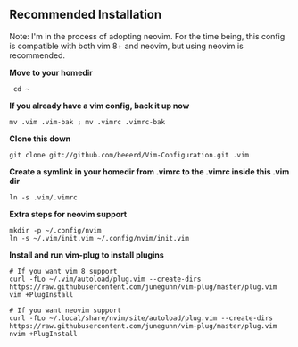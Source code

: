 Recommended Installation
------------------------

Note: I'm in the process of adopting neovim. For the time being, this config
is compatible with both vim 8+ and neovim, but using neovim is recommended.

**Move to your homedir**

` cd ~`

**If you already have a vim config, back it up now**

`mv .vim .vim-bak ; mv .vimrc .vimrc-bak`

**Clone this down**

`git clone git://github.com/beeerd/Vim-Configuration.git .vim`

**Create a symlink in your homedir from .vimrc to the .vimrc inside this .vim dir**

`ln -s .vim/.vimrc`

**Extra steps for neovim support**

```
mkdir -p ~/.config/nvim
ln -s ~/.vim/init.vim ~/.config/nvim/init.vim
```

**Install and run vim-plug to install plugins**

```
# If you want vim 8 support
curl -fLo ~/.vim/autoload/plug.vim --create-dirs https://raw.githubusercontent.com/junegunn/vim-plug/master/plug.vim
vim +PlugInstall

# If you want neovim support
curl -fLo ~/.local/share/nvim/site/autoload/plug.vim --create-dirs https://raw.githubusercontent.com/junegunn/vim-plug/master/plug.vim
nvim +PlugInstall
```
